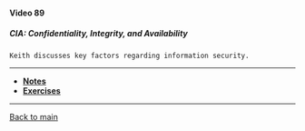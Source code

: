 #### Video 89

##### CIA: Confidentiality, Integrity, and Availability

```
Keith discusses key factors regarding information security.
```

---

- **[Notes](notes.md)**
- **[Exercises](exercises.md)**

---

[Back to main](https://github.com/rot0xd/CBTNuggets/blob/master/CEHv9/README.md)

